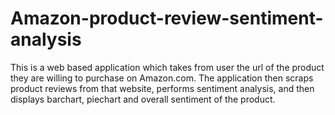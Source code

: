 # Amazon-product-review-sentiment-analysis
This is a web based application which takes from user the url of the product they are willing to purchase on Amazon.com. The application then scraps product reviews from that website, performs sentiment analysis, and then displays barchart, piechart and overall sentiment of the product.

